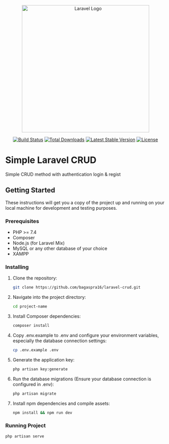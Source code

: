 <p align="center"><a href="https://laravel.com" target="_blank"><img src="https://raw.githubusercontent.com/laravel/art/master/logo-lockup/5%20SVG/2%20CMYK/1%20Full%20Color/laravel-logolockup-cmyk-red.svg" width="400" alt="Laravel Logo"></a></p>

<p align="center">
<a href="https://github.com/laravel/framework/actions"><img src="https://github.com/laravel/framework/workflows/tests/badge.svg" alt="Build Status"></a>
<a href="https://packagist.org/packages/laravel/framework"><img src="https://img.shields.io/packagist/dt/laravel/framework" alt="Total Downloads"></a>
<a href="https://packagist.org/packages/laravel/framework"><img src="https://img.shields.io/packagist/v/laravel/framework" alt="Latest Stable Version"></a>
<a href="https://packagist.org/packages/laravel/framework"><img src="https://img.shields.io/packagist/l/laravel/framework" alt="License"></a>
</p>

# Simple Laravel CRUD

Simple CRUD method with authentication login & regist

## Getting Started

These instructions will get you a copy of the project up and running on your local machine for development and testing purposes.

### Prerequisites

- PHP >= 7.4
- Composer
- Node.js (for Laravel Mix)
- MySQL or any other database of your choice
- XAMPP

### Installing

1. Clone the repository:

   ```bash
   git clone https://github.com/bagaspra16/laravel-crud.git

2. Navigate into the project directory:

    ```bash
    cd project-name

3. Install Composer dependencies:

   ```bash
   composer install
   
4. Copy .env.example to .env and configure your environment variables, especially the database connection settings:

   ```bash
   cp .env.example .env

5. Generate the application key:

   ```bash
   php artisan key:generate

6. Run the database migrations (Ensure your database connection is configured in .env):

   ```bash
   php artisan migrate

7. Install npm dependencies and compile assets:

   ```bash
   npm install && npm run dev

### Running Project

```bash
php artisan serve

 





